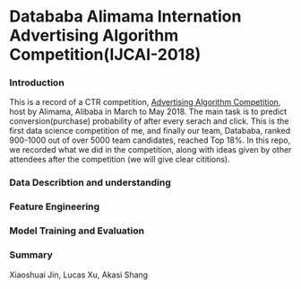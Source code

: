 # Datababa Alimama Internation Advertising Algorithm Competition(IJCAI-2018)
### Introduction
This is a record of a CTR competition, [Advertising Algorithm Competition](https://tianchi.aliyun.com/competition/introduction.htm?raceId=231647), host by Alimama, Alibaba in March to May 2018. The main task is to predict conversion(purchase) probability of after every serach and click. This is the first data science competition of me, and finally our team, Datababa, ranked 900-1000 out of over 5000 team candidates, reached Top 18%. In this repo, we recorded what we did in the competition, along with ideas given by other attendees after the competition (we will give clear cititions). 

### Data Describtion and understanding

### Feature Engineering


### Model Training and Evaluation

### Summary



Xiaoshuai Jin, Lucas Xu,  Akasi Shang
